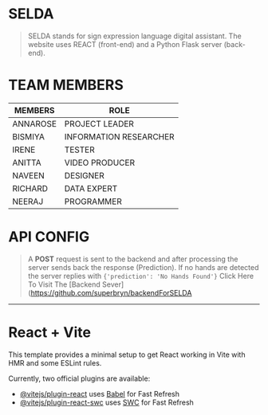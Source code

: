 # SELDA
> SELDA stands for sign expression language digital assistant. The website uses REACT (front-end) and a Python Flask server (back-end).

# TEAM MEMBERS
| __MEMBERS__ | __ROLE__   |
|-------------|----------- |
| ANNAROSE    | PROJECT LEADER |
| BISMIYA     | INFORMATION RESEARCHER |
| IRENE       | TESTER |
| ANITTA      | VIDEO PRODUCER |
| NAVEEN      | DESIGNER |
| RICHARD     | DATA EXPERT |
| NEERAJ      | PROGRAMMER |


# API CONFIG
> A **POST** request is sent to the backend  and after processing the server sends back the response (Prediction).
> If no hands are detected the server replies with `{'prediction': 'No Hands Found'}`
> Click Here To Visit The [Backend Sever](https://github.com/superbryn/backendForSELDA


___
# React + Vite
This template provides a minimal setup to get React working in Vite with HMR and some ESLint rules.

Currently, two official plugins are available:

- [@vitejs/plugin-react](https://github.com/vitejs/vite-plugin-react/blob/main/packages/plugin-react/README.md) uses [Babel](https://babeljs.io/) for Fast Refresh
- [@vitejs/plugin-react-swc](https://github.com/vitejs/vite-plugin-react-swc) uses [SWC](https://swc.rs/) for Fast Refresh
